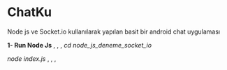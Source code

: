 # ChatKu
Node js ve Socket.io kullanılarak yapılan basit bir android chat uygulaması

<b>1- Run Node Js</b>
, , ,
<i>cd node_js_deneme_socket_io</i> 

<i>node index.js</i>
, , ,
